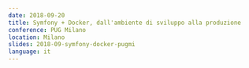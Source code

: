 ```yaml
---
date: 2018-09-20
title: Symfony + Docker, dall'ambiente di sviluppo alla produzione
conference: PUG Milano
location: Milano
slides: 2018-09-symfony-docker-pugmi
language: it
---
```

